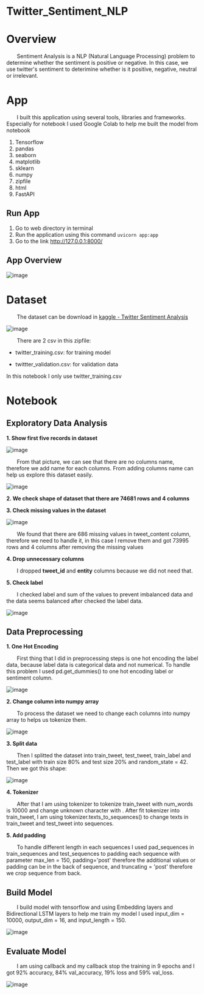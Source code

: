 # Twitter_Sentiment_NLP

# Overview

&nbsp;&nbsp;&nbsp;&nbsp;&nbsp;&nbsp; Sentiment Analysis is a NLP (Natural Language Processing) problem to determine whether the sentiment is positive or negative. In this case, we use twitter's sentiment to deterimine whether is it positive, negative, neutral or irrelevant. 

# App

&nbsp;&nbsp;&nbsp;&nbsp;&nbsp;&nbsp; I built this application using several tools, libraries and frameworks. Especially for notebook I used Google Colab to help me built the model from notebook

1. Tensorflow
2. pandas
3. seaborn
4. matplotlib
5. sklearn
6. numpy
7. zipfile
8. html
9. FastAPI

## Run App

1. Go to web directory in terminal
2. Run the application using this command ```uvicorn app:app```
3. Go to the link http://127.0.0.1:8000/

## App Overview

![image](https://user-images.githubusercontent.com/91602612/221422051-c855c8b0-6293-4600-857a-ecb839fdacf0.png)


# Dataset

&nbsp;&nbsp;&nbsp;&nbsp;&nbsp;&nbsp; The dataset can be download in [kaggle - Twitter Sentiment Analysis](https://www.kaggle.com/datasets/jp797498e/twitter-entity-sentiment-analysis)

![image](https://user-images.githubusercontent.com/91602612/199688554-a88fbb04-c571-46ce-bf69-2c0b2a92ec96.png)

&nbsp;&nbsp;&nbsp;&nbsp;&nbsp;&nbsp; There are 2 csv in this zipfile:

* twitter_training.csv: for training model

* twittter_validation.csv: for validation data

In this notebook I only use twitter_training.csv 

# Notebook

## Exploratory Data Analysis

**1. Show first five records in dataset**

![image](https://user-images.githubusercontent.com/91602612/199879543-e2eccbed-af7c-4d35-8862-0b072dd7e42d.png)

&nbsp;&nbsp;&nbsp;&nbsp;&nbsp;&nbsp; From that picture, we can see that there are no columns name, therefore we add name for each columns. From adding columns name can help us explore this dataset easily.

![image](https://user-images.githubusercontent.com/91602612/199879727-9232496f-d2e9-4df2-99b6-ff59a06044df.png)

**2. We check shape of dataset that there are 74681 rows and 4 columns**

**3. Check missing values in the dataset**

![image](https://user-images.githubusercontent.com/91602612/199882470-1edc3073-039e-49af-9134-2a42c9fc0a39.png)

&nbsp;&nbsp;&nbsp;&nbsp;&nbsp;&nbsp; We found that there are 686 missing values in tweet_content column, therefore we need to handle it, in this case I remove them and got 73995 rows and 4 columns after removing the missing values

**4. Drop unnecessary columns**

&nbsp;&nbsp;&nbsp;&nbsp;&nbsp;&nbsp; I dropped **tweet_id** and **entity** columns because we did not need that.

**5. Check label**

&nbsp;&nbsp;&nbsp;&nbsp;&nbsp;&nbsp; I checked label and sum of the values to prevent imbalanced data and the data seems balanced after checked the label data.

![image](https://user-images.githubusercontent.com/91602612/199883252-c7460ff8-d4a8-4975-b73f-8f31c582a514.png)

## Data Preprocessing

**1. One Hot Encoding**

&nbsp;&nbsp;&nbsp;&nbsp;&nbsp;&nbsp; First thing that I did in preprocessing steps is one hot encoding the label data, because label data is categorical data and not numerical. To handle this problem I used pd.get_dummies() to one hot encoding label or sentiment column.

![image](https://user-images.githubusercontent.com/91602612/199888084-5a8b295e-e3ba-4e8b-bc21-aa68746ad92b.png)


**2. Change column into numpy array**

&nbsp;&nbsp;&nbsp;&nbsp;&nbsp;&nbsp; To process the dataset we need to change each columns into numpy array to helps us tokenize them.

![image](https://user-images.githubusercontent.com/91602612/199888236-bc79fec3-72ab-4e20-913c-c393f92654a3.png)

**3. Split data**

&nbsp;&nbsp;&nbsp;&nbsp;&nbsp;&nbsp; Then I splitted the dataset into train_tweet, test_tweet, train_label and test_label with train size 80% and test size 20% and random_state = 42. Then we got this shape:

![image](https://user-images.githubusercontent.com/91602612/199888426-9580f554-b002-44fe-abda-8fd79d12a055.png)

**4. Tokenizer**

&nbsp;&nbsp;&nbsp;&nbsp;&nbsp;&nbsp; After that I am using tokenizer to tokenize train_tweet with num_words is 10000 and change unknown character with <oov>. After fit tokenizer into train_tweet, I am using tokenizer.texts_to_sequences() to change texts in train_tweet and test_tweet into sequences.

**5. Add padding**

&nbsp;&nbsp;&nbsp;&nbsp;&nbsp;&nbsp; To handle different length in each sequences I used pad_sequences in train_sequences and test_sequences to padding each sequence with parameter max_len = 150, padding='post' therefore the additional values or padding can be in the back of sequence, and truncating = 'post' therefore we crop sequence from back.

## Build Model

&nbsp;&nbsp;&nbsp;&nbsp;&nbsp;&nbsp; I build model with tensorflow and using Embedding layers and Bidirectional LSTM layers to help me train my model I used input_dim = 10000, output_dim = 16, and input_length = 150.

![image](https://user-images.githubusercontent.com/91602612/199889768-d4556601-db0e-466d-9556-28edc0324eaa.png)


## Evaluate Model

&nbsp;&nbsp;&nbsp;&nbsp;&nbsp;&nbsp; I am using callback and my callback stop the training in 9 epochs and I got 92% accuracy, 84% val_accuracy, 19% loss and 59% val_loss.

![image](https://user-images.githubusercontent.com/91602612/199889796-5732af08-7e4f-4b30-9b62-d88a54b3ebf6.png)

